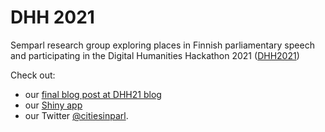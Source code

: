 # DHH 2021
Semparl research group exploring places in Finnish parliamentary speech and participating in the Digital Humanities Hackathon 2021 ([DHH2021](https://www2.helsinki.fi/en/helsinki-centre-for-digital-humanities/helsinki-digital-humanities-hackathon-2021-dhh21))


Check out:
  - our [final blog post at DHH21 blog](https://dhhackathon.wordpress.com/2021/05/28/semparl-cities-in-parliament/)
  - our [Shiny app](https://jonioks.shinyapps.io/citiesinparl/) 
  - our Twitter [@citiesinparl](https://twitter.com/citiesinparl).
  